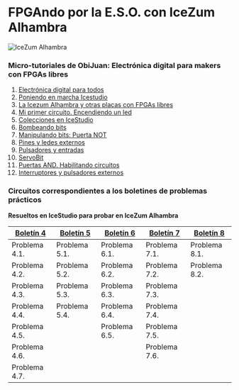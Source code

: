 # FPGAndo por la E.S.O. con IceZum Alhambra
![IceZum Alhambra](http://fpgawars.github.io/img/projects/icezum.png)

### Micro-tutoriales de ObiJuan: **Electrónica digital para makers con FPGAs libres**
1. [Electrónica digital para todos](https://youtu.be/R59Q-MwFbM8)
2. [Poniendo en marcha Icestudio](https://youtu.be/ELQLphztOjQ)
3. [La Icezum Alhambra y otras placas con FPGAs libres](https://youtu.be/X0tTh7tYOZg)
4. [Mi primer circuito. Encendiendo un led](https://youtu.be/1y5nwX6fGP4)
5. [Colecciones en IceStudio](https://youtu.be/BK0U7Hm-HII)
6. [Bombeando bits](https://youtu.be/3IcehX7UmIo)
7. [Manipulando bits: Puerta NOT](https://youtu.be/xgdiBnzz4XQ)
8. [Pines y ledes externos](https://youtu.be/aWXtGDKhGVk)
9. [Pulsadores y entradas](https://youtu.be/7LOdYJt077M)
10. [ServoBit](https://youtu.be/l1p-S1jtcP0)
11. [Puertas AND. Habilitando circuitos](https://youtu.be/C9ZmECWfDfQ)
12. [Interruptores y pulsadores externos](https://youtu.be/8UhAs8vLDq0)

### Circuitos correspondientes a los boletines de problemas prácticos
**Resueltos en IceStudio para probar en IceZum Alhambra**


[Boletín 4](problemas/boletínED4.pdf)  | [Boletín 5](problemas/boletínED5.pdf)  | [Boletín 6](problemas/boletínED6.pdf)  | [Boletín 7](problemas/boletínED7.pdf) | [Boletín 8](problemas/boletínED8.pdf)
--|---|---|--|--|
Problema 4.1.  | Problema 5.1.  | Problema 6.1.   | Problema 7.1. | Problema 8.1.
Problema 4.2.  | Problema 5.2.  | Problema 6.2.  |  Problema 7.2.| Problema 8.2.
Problema 4.3.  | Problema 5.3.  |Problema 6.3.   |  Problema 7.3.|
Problema 4.4.  | Problema 5.4.  |Problema 6.4.   | Problema 7.4. |
Problema 4.5.  |   |  Problema 6.5. | Problema 7.5. |
Problema 4.6.  |   |   | Problema 7.6. |
Problema 4.7.  |   |   |  |

